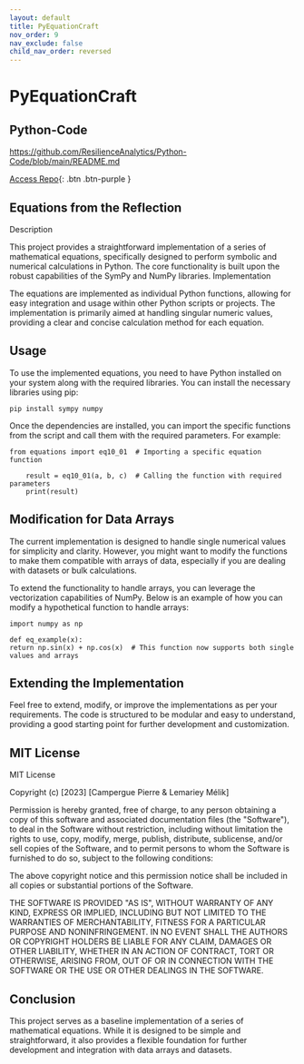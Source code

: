 ```yaml
---
layout: default
title: PyEquationCraft
nov_order: 9
nav_exclude: false
child_nav_order: reversed
---
```


# PyEquationCraft

## Python-Code
https://github.com/ResilienceAnalytics/Python-Code/blob/main/README.md

[Access Repo](https://github.com/ResilienceAnalytics/Python-Code/blob/main/README.md){: .btn .btn-purple }





## Equations from the Reflection
Description

This project provides a straightforward implementation of a series of mathematical equations, specifically designed to perform symbolic and numerical calculations in Python. The core functionality is built upon the robust capabilities of the SymPy and NumPy libraries.
Implementation

The equations are implemented as individual Python functions, allowing for easy integration and usage within other Python scripts or projects. The implementation is primarily aimed at handling singular numeric values, providing a clear and concise calculation method for each equation.
## Usage

To use the implemented equations, you need to have Python installed on your system along with the required libraries. You can install the necessary libraries using pip:

    pip install sympy numpy

Once the dependencies are installed, you can import the specific functions from the script and call them with the required parameters. For example:

    from equations import eq10_01  # Importing a specific equation function

        result = eq10_01(a, b, c)  # Calling the function with required parameters
        print(result)

## Modification for Data Arrays

The current implementation is designed to handle single numerical values for simplicity and clarity. However, you might want to modify the functions to make them compatible with arrays of data, especially if you are dealing with datasets or bulk calculations.

To extend the functionality to handle arrays, you can leverage the vectorization capabilities of NumPy. Below is an example of how you can modify a hypothetical function to handle arrays:

    import numpy as np

    def eq_example(x):
    return np.sin(x) + np.cos(x)  # This function now supports both single values and arrays

## Extending the Implementation

Feel free to extend, modify, or improve the implementations as per your requirements. The code is structured to be modular and easy to understand, providing a good starting point for further development and customization.
## MIT License

MIT License

Copyright (c) [2023] [Campergue Pierre & Lemariey Mélik]

Permission is hereby granted, free of charge, to any person obtaining a copy of this software and associated documentation files (the "Software"), to deal in the Software without restriction, including without limitation the rights to use, copy, modify, merge, publish, distribute, sublicense, and/or sell copies of the Software, and to permit persons to whom the Software is furnished to do so, subject to the following conditions:

The above copyright notice and this permission notice shall be included in all copies or substantial portions of the Software.

THE SOFTWARE IS PROVIDED "AS IS", WITHOUT WARRANTY OF ANY KIND, EXPRESS OR IMPLIED, INCLUDING BUT NOT LIMITED TO THE WARRANTIES OF MERCHANTABILITY, FITNESS FOR A PARTICULAR PURPOSE AND NONINFRINGEMENT. IN NO EVENT SHALL THE AUTHORS OR COPYRIGHT HOLDERS BE LIABLE FOR ANY CLAIM, DAMAGES OR OTHER LIABILITY, WHETHER IN AN ACTION OF CONTRACT, TORT OR OTHERWISE, ARISING FROM, OUT OF OR IN CONNECTION WITH THE SOFTWARE OR THE USE OR OTHER DEALINGS IN THE SOFTWARE.

## Conclusion
This project serves as a baseline implementation of a series of mathematical equations. While it is designed to be simple and straightforward, it also provides a flexible foundation for further development and integration with data arrays and datasets.
